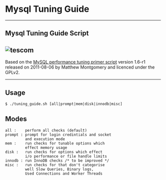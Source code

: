 # Mysql Tuning Guide 
---
## Mysql Tuning Guide Script
![tescom](https://en.gravatar.com/userimage/96759029/aa4308f795041de37cc2fedf0d1071ca?size=128)
---

Based on the [MySQL performance tuning primer script](https://launchpad.net/mysql-tuning-primer) version 1.6-r1 released on 2011-08-06 by Matthew Montgomery and licenced under the GPLv2.

---
## Usage
```shell
$ ./tuning_guide.sh [all|prompt|mem|disk|innodb|misc]

```  
## Modes
```shell
all :    perform all checks (default)                          
prompt : prompt for login credintials and socket              
         and execution mode                                  
mem :    run checks for tunable options which               
         effect memory usage                               
disk :   run checks for options which effect              
         i/o performance or file handle limits           
innodb : run InnoDB checks /* to be improved */         
misc :   run checks for that don't categorise          
         well Slow Queries, Binary logs,              
         Used Connections and Worker Threads
```  

